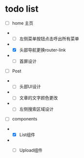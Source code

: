 # todo list

- [ ] home 主页
-  - [ ] 左侧菜单按钮点击呼出所有菜单
-  - [x] 头部导航更换router-link
-  - [ ] 首屏设计

- [ ] Post
-  - [ ] 头部UI设计
-  - [ ] 文章的文字颜色更改
-  - [ ] 左侧搜索区域设计

- [ ] components
-  - [x] List组件
-  - [ ] Upload组件





